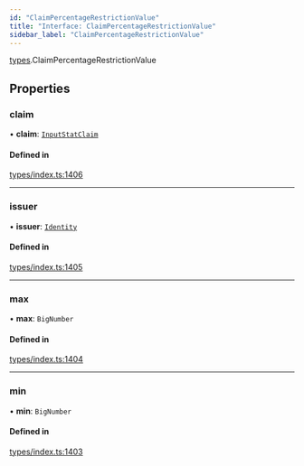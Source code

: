 ```yaml
---
id: "ClaimPercentageRestrictionValue"
title: "Interface: ClaimPercentageRestrictionValue"
sidebar_label: "ClaimPercentageRestrictionValue"
---
```


[types](../../../modules/Types/Types.md).ClaimPercentageRestrictionValue

## Properties

### claim

• **claim**: [`InputStatClaim`](../../../modules/Types/Types.md#inputstatclaim)

#### Defined in

[types/index.ts:1406](https://github.com/PolymeshAssociation/polymesh-sdk/blob/d4e2c127f/src/types/index.ts#L1406)

___

### issuer

• **issuer**: [`Identity`](../../../classes/API/Entities/Identity/Identity.md)

#### Defined in

[types/index.ts:1405](https://github.com/PolymeshAssociation/polymesh-sdk/blob/d4e2c127f/src/types/index.ts#L1405)

___

### max

• **max**: `BigNumber`

#### Defined in

[types/index.ts:1404](https://github.com/PolymeshAssociation/polymesh-sdk/blob/d4e2c127f/src/types/index.ts#L1404)

___

### min

• **min**: `BigNumber`

#### Defined in

[types/index.ts:1403](https://github.com/PolymeshAssociation/polymesh-sdk/blob/d4e2c127f/src/types/index.ts#L1403)

